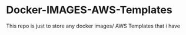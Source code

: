 # Docker-IMAGES-AWS-Templates
This repo is just to store any docker images/ AWS Templates that i have 

